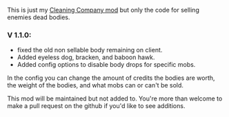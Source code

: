 This is just my [Cleaning Company mod](https://thunderstore.io/c/lethal-company/p/malco/CleaningCompany/) but only the code for selling enemies dead bodies.

### V 1.1.0:
- fixed the old non sellable body remaining on client.
- Added eyeless dog, bracken, and baboon hawk.
- Added config options to disable body drops for specific mobs.

In the config you can change the amount of credits the bodies are worth, the weight of the bodies, and what mobs can or can't be sold.

This mod will be maintained but not added to. You're more than welcome to make a pull request on the github if you'd like to see additions.